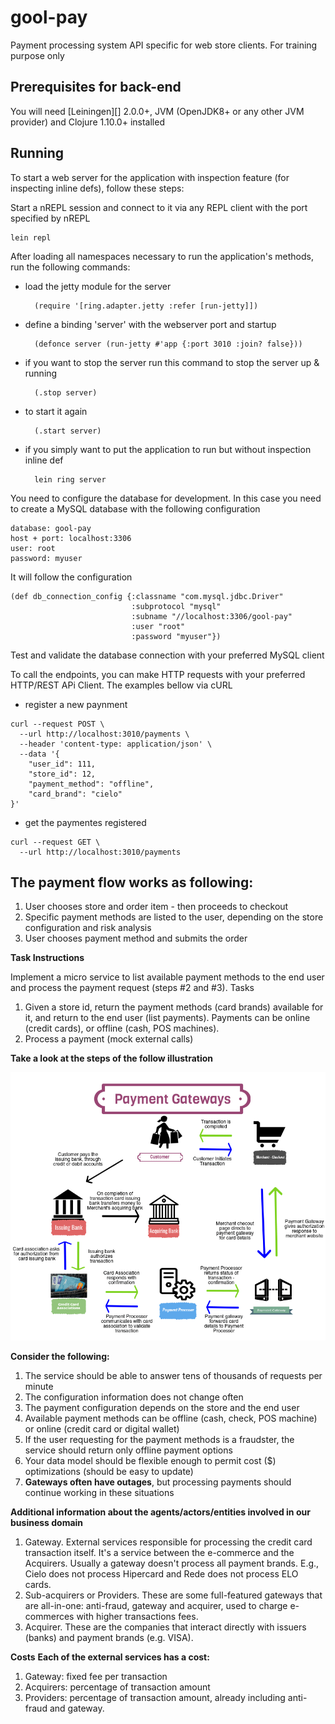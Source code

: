 # gool-pay
Payment processing system API specific for web store clients. For training purpose only

## Prerequisites for back-end

You will need [Leiningen][] 2.0.0+, JVM (OpenJDK8+ or any other JVM provider) and Clojure 1.10.0+ installed


## Running

To start a web server for the application with inspection feature (for inspecting inline defs), follow these steps:

Start a nREPL session and connect to it via any REPL client with the port specified by nREPL

    lein repl

After loading all namespaces necessary to run the application's methods,
run the following commands:

- load the jetty module for the server

        (require '[ring.adapter.jetty :refer [run-jetty]])

- define a binding 'server' with the webserver port and startup

        (defonce server (run-jetty #'app {:port 3010 :join? false}))

- if you want to stop the server run this command to stop the server up & running

        (.stop server)

- to start it again

        (.start server)
    
- if you simply want to put the application to run but without inspection inline def

        lein ring server

You need to configure the database for development. In this case you need to create a MySQL database with the following configuration

    database: gool-pay
    host + port: localhost:3306
    user: root
    password: myuser

It will follow the configuration

```
(def db_connection_config {:classname "com.mysql.jdbc.Driver"
                           :subprotocol "mysql"
                           :subname "//localhost:3306/gool-pay"
                           :user "root"
                           :password "myuser"})
```

Test and validate the database connection with your preferred MySQL client

To call the endpoints, you can make HTTP requests with your preferred HTTP/REST APi Client.
The examples bellow via cURL

- register a new paynment
```
curl --request POST \
  --url http://localhost:3010/payments \
  --header 'content-type: application/json' \
  --data '{
	"user_id": 111,
	"store_id": 12,
	"payment_method": "offline",
	"card_brand": "cielo"
}'
```

- get the paymentes registered
```
curl --request GET \
  --url http://localhost:3010/payments
```


## The payment flow works as following:

1.  User chooses store and order item - then proceeds to checkout
2.  Specific payment methods are listed to the user, depending on the store configuration and risk analysis
3.  User chooses payment method and submits the order

**Task Instructions**

Implement a micro service to list available payment methods to the end user and process the payment request (steps #2 and #3).
Tasks

1.  Given a store id, return the payment methods (card brands) available for it, and return to the end user (list payments). Payments can be online (credit cards), or offline (cash, POS machines).
2.  Process a payment (mock external calls)

**Take a look at the steps of the follow illustration**

![pay-img](payment-gateways-1.png)


**Consider the following:**

1.  The service should be able to answer tens of thousands of requests per minute
2.  The configuration information does not change often
3.  The payment configuration depends on the store and the end user
4.  Available payment methods can be offline (cash, check, POS machine) or online (credit card or digital wallet)
5.  If the user requesting for the payment methods is a fraudster, the service should return only offline payment options
6.  Your data model should be flexible enough to permit cost ($) optimizations (should be easy to update)
7.  **Gateways often have outages**, but processing payments should continue working in these situations

**Additional information about the agents/actors/entities involved in our business domain**

1.  Gateway. External services responsible for processing the credit card transaction itself. It's a service between the e-commerce and the Acquirers. Usually a gateway doesn't process all payment brands. E.g., Cielo does not process Hipercard and Rede does not process ELO cards.
2.  Sub-acquirers or Providers. These are some full-featured gateways that are all-in-one: anti-fraud, gateway and acquirer, used to charge e-commerces with higher transactions fees.
3.  Acquirer. These are the companies that interact directly with issuers (banks) and payment brands (e.g. VISA).

**Costs**
**Each of the external services has a cost:**

1.  Gateway: fixed fee per transaction
2.  Acquirers: percentage of transaction amount
3.  Providers: percentage of transaction amount, already including anti-fraud and gateway.